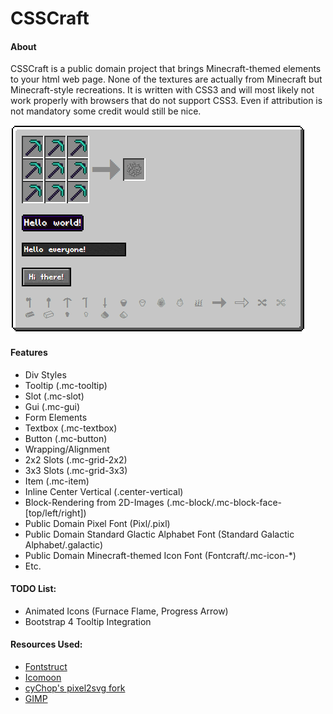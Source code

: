 # CSSCraft
#### About
CSSCraft is a public domain project that brings Minecraft-themed elements to your html web page. None of the textures are actually from Minecraft but Minecraft-style recreations. It is written with CSS3 and will most likely not work properly with browsers that do not support CSS3.
Even if attribution is not mandatory some credit would still be nice.

![](PREVIEW.png)

#### Features
* Div Styles
 * Tooltip (.mc-tooltip)
 * Slot (.mc-slot)
 * Gui (.mc-gui)
* Form Elements
 * Textbox (.mc-textbox)
 * Button (.mc-button)
* Wrapping/Alignment
 * 2x2 Slots (.mc-grid-2x2)
 * 3x3 Slots (.mc-grid-3x3)
 * Item (.mc-item)
 * Inline Center Vertical (.center-vertical)
* Block-Rendering from 2D-Images (.mc-block/.mc-block-face-[top/left/right])
* Public Domain Pixel Font (Pixl/.pixl)
* Public Domain Standard Glactic Alphabet Font (Standard Galactic Alphabet/.galactic)
* Public Domain Minecraft-themed Icon Font (Fontcraft/.mc-icon-*)
* Etc.

#### TODO List:
* Animated Icons (Furnace Flame, Progress Arrow)
* Bootstrap 4 Tooltip Integration

#### Resources Used:
* [Fontstruct](http://fontstruct.com)
* [Icomoon](http://icomoon.io)
* [cyChop's pixel2svg fork](https://github.com/cyChop/pixel2svg-fork)
* [GIMP](https://www.gimp.org/)